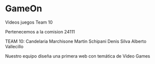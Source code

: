 # GameOn
Videos juegos Team 10

Pertenecemos a la comision 24111

TEAM 10:
Candelaria Marchisone
Martin Schipani
Denis Silva
Alberto Vallecillo

Nuestro equipo diseña una primera web con temática de Video Games
